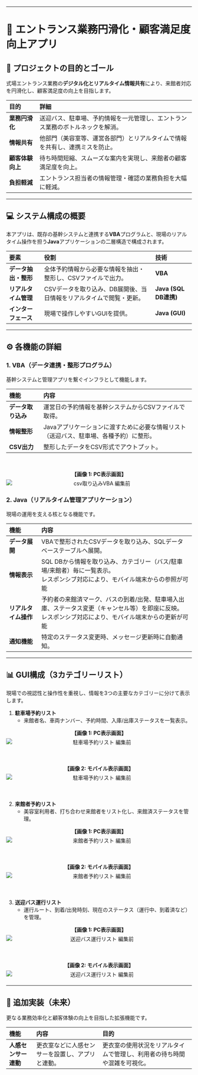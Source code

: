 

---

# 💒 エントランス業務円滑化・顧客満足度向上アプリ

## 🎯 プロジェクトの目的とゴール

式場エントランス業務の**デジタル化とリアルタイム情報共有**により、来館者対応を円滑化し、顧客満足度の向上を目指します。

| 目的 | 詳細 |
| :--- | :--- |
| **業務円滑化** | 送迎バス、駐車場、予約情報を一元管理し、エントランス業務のボトルネックを解消。 |
| **情報共有** | 他部門（美容室等、運営各部門）とリアルタイムで情報を共有し、連携ミスを防止。 |
| **顧客体験向上** | 待ち時間短縮、スムーズな案内を実現し、来館者の顧客満足度を向上。 |
| **負担軽減** | エントランス担当者の情報管理・確認の業務負担を大幅に軽減。 |

---

## 💻 システム構成の概要

本アプリは、既存の基幹システムと連携する**VBA**プログラムと、現場のリアルタイム操作を担う**Java**アプリケーションの二層構造で構成されます。

| 要素 | 役割 | 技術 |
| :--- | :--- | :--- |
| **データ抽出・整形** | 全体予約情報から必要な情報を抽出・整形し、CSVファイルで出力。 | **VBA** |
| **リアルタイム管理** | CSVデータを取り込み、DB展開後、当日情報をリアルタイムで閲覧・更新。 | **Java (SQL DB連携)** |
| **インターフェース** | 現場で操作しやすいGUIを提供。 | **Java (GUI)** |

---

## ⚙️ 各機能の詳細

### 1. VBA（データ連携・整形プログラム）

基幹システムと管理アプリを繋ぐインフラとして機能します。

| 機能 | 内容 |
| :--- | :--- |
| **データ取り込み** | 運営日の予約情報を基幹システムからCSVファイルで取得。 |
| **情報整形** | Javaアプリケーションに渡すために必要な情報リスト（送迎バス、駐車場、各種予約）に整形。 |
| **CSV出力** | 整形したデータをCSV形式でアウトプット。 |

<br>
<div style="text-align: center; margin-bottom: 20px;">
    <p style="font-weight: bold; margin-bottom: 5px;">【画像 1: PC表示画面】</p>
    <img src="screenshot/reserv_convert.png" alt="csv取り込みVBA 編集前" style="max-width: 100%; height: auto; display: block; margin: 0 auto;">
</div>

### 2. Java（リアルタイム管理アプリケーション）

現場の運用を支える核となる機能です。

| 機能 | 内容 |
| :--- | :--- |
| **データ展開** | VBAで整形されたCSVデータを取り込み、SQLデータベーステーブルへ展開。 |
| **情報表示** | SQL DBから情報を取り込み、カテゴリー（バス/駐車場/来館者）毎に一覧表示。<br>レスポンシブ対応により、モバイル端末からの参照が可能 |
| **リアルタイム操作** | 予約者の来館済マーク、バスの到着/出発、駐車場入出庫、ステータス変更（キャンセル等）を即座に反映。<br>レスポンシブ対応により、モバイル端末からの更新が可能 |
| **通知機能** | 特定のステータス変更時、メッセージ更新時に自動通知。 |

---

## 📊 GUI構成（3カテゴリーリスト）

現場での視認性と操作性を重視し、情報を3つの主要なカテゴリーに分けて表示します。

1.  **駐車場予約リスト**
    * 来館者名、車両ナンバー、予約時間、入庫/出庫ステータスを一覧表示。

<div style="text-align: center; margin-bottom: 20px;">
    <p style="font-weight: bold; margin-bottom: 5px;">【画像 1: PC表示画面】</p>
    <img src="screenshot/parking1.png" alt="駐車場予約リスト 編集前" style="max-width: 100%; height: auto; display: block; margin: 0 auto;">
</div>
<br>
<div style="text-align: center; margin-bottom: 20px;">
    <p style="font-weight: bold; margin-bottom: 5px;">【画像 2: モバイル表示画面】</p>
    <img src="screenshot/parking2.png" alt="駐車場予約リスト 編集前" style="max-width: 100%; height: auto; display: block; margin: 0 auto;">
</div>
<br>

2.  **来館者予約リスト**
    * 美容室利用者、打ち合わせ来館者をリスト化し、来館済ステータスを管理。

<div style="text-align: center; margin-bottom: 20px;">
    <p style="font-weight: bold; margin-bottom: 5px;">【画像 1: PC表示画面】</p>
    <img src="screenshot/visitor1.png" alt="来館者予約リスト 編集前" style="max-width: 100%; height: auto; display: block; margin: 0 auto;">
</div>
<br>
<div style="text-align: center; margin-bottom: 20px;">
    <p style="font-weight: bold; margin-bottom: 5px;">【画像 2: モバイル表示画面】</p>
    <img src="screenshot/visitor2.png" alt="来館者予約リスト 編集前" style="max-width: 100%; height: auto; display: block; margin: 0 auto;">
</div>
<br>


3.  **送迎バス運行リスト**
    * 運行ルート、到着/出発時刻、現在のステータス（運行中、到着済など）を管理。

<div style="text-align: center; margin-bottom: 20px;">
    <p style="font-weight: bold; margin-bottom: 5px;">【画像 1: PC表示画面】</p>
    <img src="screenshot/bus1.png" alt="送迎バス運行リスト 編集前" style="max-width: 100%; height: auto; display: block; margin: 0 auto;">
</div>
<br>
<div style="text-align: center; margin-bottom: 20px;">
    <p style="font-weight: bold; margin-bottom: 5px;">【画像 2: モバイル表示画面】</p>
    <img src="screenshot/bus2.png" alt="送迎バス運行リスト 編集前" style="max-width: 100%; height: auto; display: block; margin: 0 auto;">
</div>


---

## 🔮 追加実装（未来）

更なる業務効率化と顧客体験の向上を目指した拡張機能です。

| 機能 | 内容 | 目的 |
| :--- | :--- | :--- |
| **人感センサー連動** | 更衣室などに人感センサーを設置し、アプリと連動。 | 更衣室の使用状況をリアルタイムで管理し、利用者の待ち時間や混雑を可視化。 |
